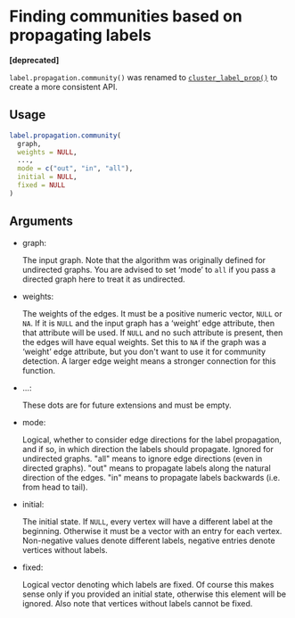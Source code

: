 # Finding communities based on propagating labels

**\[deprecated\]**

`label.propagation.community()` was renamed to
[`cluster_label_prop()`](https://r.igraph.org/reference/cluster_label_prop.md)
to create a more consistent API.

## Usage

``` r
label.propagation.community(
  graph,
  weights = NULL,
  ...,
  mode = c("out", "in", "all"),
  initial = NULL,
  fixed = NULL
)
```

## Arguments

- graph:

  The input graph. Note that the algorithm was originally defined for
  undirected graphs. You are advised to set ‘mode’ to `all` if you pass
  a directed graph here to treat it as undirected.

- weights:

  The weights of the edges. It must be a positive numeric vector, `NULL`
  or `NA`. If it is `NULL` and the input graph has a ‘weight’ edge
  attribute, then that attribute will be used. If `NULL` and no such
  attribute is present, then the edges will have equal weights. Set this
  to `NA` if the graph was a ‘weight’ edge attribute, but you don't want
  to use it for community detection. A larger edge weight means a
  stronger connection for this function.

- ...:

  These dots are for future extensions and must be empty.

- mode:

  Logical, whether to consider edge directions for the label
  propagation, and if so, in which direction the labels should
  propagate. Ignored for undirected graphs. "all" means to ignore edge
  directions (even in directed graphs). "out" means to propagate labels
  along the natural direction of the edges. "in" means to propagate
  labels backwards (i.e. from head to tail).

- initial:

  The initial state. If `NULL`, every vertex will have a different label
  at the beginning. Otherwise it must be a vector with an entry for each
  vertex. Non-negative values denote different labels, negative entries
  denote vertices without labels.

- fixed:

  Logical vector denoting which labels are fixed. Of course this makes
  sense only if you provided an initial state, otherwise this element
  will be ignored. Also note that vertices without labels cannot be
  fixed.
